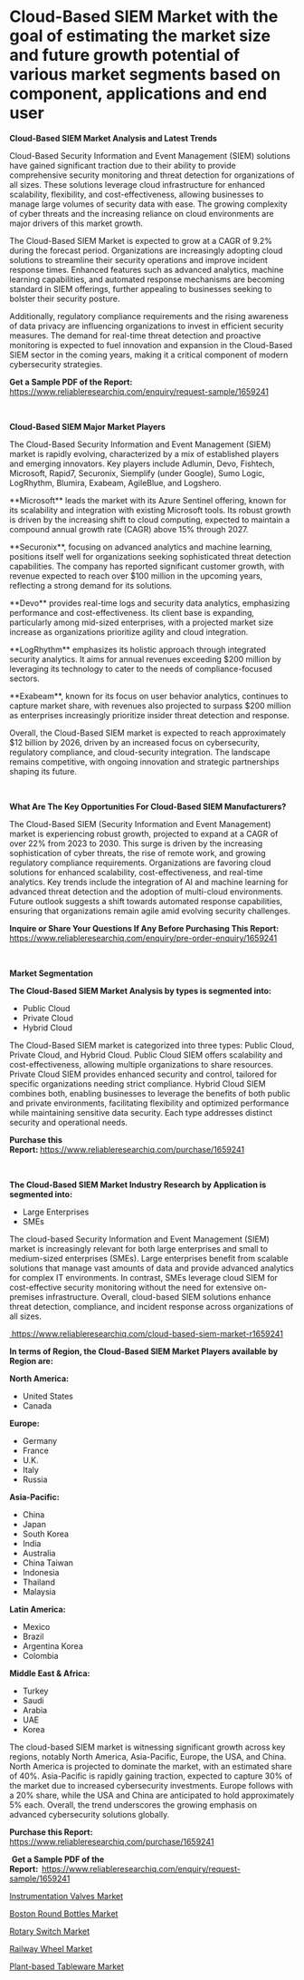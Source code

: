 <p><h1>Cloud-Based SIEM Market with the goal of estimating the market size and future growth potential of various market segments based on component, applications and end user</h1></p><p><strong>Cloud-Based SIEM Market Analysis and Latest Trends</strong></p>
<p><p>Cloud-Based Security Information and Event Management (SIEM) solutions have gained significant traction due to their ability to provide comprehensive security monitoring and threat detection for organizations of all sizes. These solutions leverage cloud infrastructure for enhanced scalability, flexibility, and cost-effectiveness, allowing businesses to manage large volumes of security data with ease. The growing complexity of cyber threats and the increasing reliance on cloud environments are major drivers of this market growth.</p><p>The Cloud-Based SIEM Market is expected to grow at a CAGR of 9.2% during the forecast period. Organizations are increasingly adopting cloud solutions to streamline their security operations and improve incident response times. Enhanced features such as advanced analytics, machine learning capabilities, and automated response mechanisms are becoming standard in SIEM offerings, further appealing to businesses seeking to bolster their security posture.</p><p>Additionally, regulatory compliance requirements and the rising awareness of data privacy are influencing organizations to invest in efficient security measures. The demand for real-time threat detection and proactive monitoring is expected to fuel innovation and expansion in the Cloud-Based SIEM sector in the coming years, making it a critical component of modern cybersecurity strategies.</p></p>
<p><strong>Get a Sample PDF of the Report:&nbsp;</strong> <a href="https://www.reliableresearchiq.com/enquiry/request-sample/1659241?utm_campaign=101&utm_medium=2&utm_source=Github&utm_content=ia&utm_term=03102024&utm_id=cloud-based-siem">https://www.reliableresearchiq.com/enquiry/request-sample/1659241</a></p>
<p>&nbsp;</p>
<p><strong>Cloud-Based SIEM Major Market Players</strong></p>
<p><p>The Cloud-Based Security Information and Event Management (SIEM) market is rapidly evolving, characterized by a mix of established players and emerging innovators. Key players include Adlumin, Devo, Fishtech, Microsoft, Rapid7, Securonix, Siemplify (under Google), Sumo Logic, LogRhythm, Blumira, Exabeam, AgileBlue, and Logshero.</p><p>**Microsoft** leads the market with its Azure Sentinel offering, known for its scalability and integration with existing Microsoft tools. Its robust growth is driven by the increasing shift to cloud computing, expected to maintain a compound annual growth rate (CAGR) above 15% through 2027.</p><p>**Securonix**, focusing on advanced analytics and machine learning, positions itself well for organizations seeking sophisticated threat detection capabilities. The company has reported significant customer growth, with revenue expected to reach over $100 million in the upcoming years, reflecting a strong demand for its solutions.</p><p>**Devo** provides real-time logs and security data analytics, emphasizing performance and cost-effectiveness. Its client base is expanding, particularly among mid-sized enterprises, with a projected market size increase as organizations prioritize agility and cloud integration.</p><p>**LogRhythm** emphasizes its holistic approach through integrated security analytics. It aims for annual revenues exceeding $200 million by leveraging its technology to cater to the needs of compliance-focused sectors.</p><p>**Exabeam**, known for its focus on user behavior analytics, continues to capture market share, with revenues also projected to surpass $200 million as enterprises increasingly prioritize insider threat detection and response.</p><p>Overall, the Cloud-Based SIEM market is expected to reach approximately $12 billion by 2026, driven by an increased focus on cybersecurity, regulatory compliance, and cloud-security integration. The landscape remains competitive, with ongoing innovation and strategic partnerships shaping its future.</p></p>
<p>&nbsp;</p>
<p><strong>What Are The Key Opportunities For Cloud-Based SIEM Manufacturers?</strong></p>
<p><p>The Cloud-Based SIEM (Security Information and Event Management) market is experiencing robust growth, projected to expand at a CAGR of over 22% from 2023 to 2030. This surge is driven by the increasing sophistication of cyber threats, the rise of remote work, and growing regulatory compliance requirements. Organizations are favoring cloud solutions for enhanced scalability, cost-effectiveness, and real-time analytics. Key trends include the integration of AI and machine learning for advanced threat detection and the adoption of multi-cloud environments. Future outlook suggests a shift towards automated response capabilities, ensuring that organizations remain agile amid evolving security challenges.</p></p>
<p><strong>Inquire or Share Your Questions If Any Before Purchasing This Report:</strong> <a href="https://www.reliableresearchiq.com/enquiry/pre-order-enquiry/1659241?utm_campaign=101&utm_medium=2&utm_source=Github&utm_content=ia&utm_term=03102024&utm_id=cloud-based-siem">https://www.reliableresearchiq.com/enquiry/pre-order-enquiry/1659241</a></p>
<p>&nbsp;</p>
<p><strong>Market Segmentation</strong></p>
<p><strong>The Cloud-Based SIEM Market Analysis by types is segmented into:</strong></p>
<p><ul><li>Public Cloud</li><li>Private Cloud</li><li>Hybrid Cloud</li></ul></p>
<p><p>The Cloud-Based SIEM market is categorized into three types: Public Cloud, Private Cloud, and Hybrid Cloud. Public Cloud SIEM offers scalability and cost-effectiveness, allowing multiple organizations to share resources. Private Cloud SIEM provides enhanced security and control, tailored for specific organizations needing strict compliance. Hybrid Cloud SIEM combines both, enabling businesses to leverage the benefits of both public and private environments, facilitating flexibility and optimized performance while maintaining sensitive data security. Each type addresses distinct security and operational needs.</p></p>
<p><strong>Purchase this Report:&nbsp;</strong><a href="https://www.reliableresearchiq.com/purchase/1659241?utm_campaign=101&utm_medium=2&utm_source=Github&utm_content=ia&utm_term=03102024&utm_id=cloud-based-siem">https://www.reliableresearchiq.com/purchase/1659241</a></p>
<p>&nbsp;</p>
<p><strong>The Cloud-Based SIEM Market Industry Research by Application is segmented into:</strong></p>
<p><ul><li>Large Enterprises</li><li>SMEs</li></ul></p>
<p><p>The cloud-based Security Information and Event Management (SIEM) market is increasingly relevant for both large enterprises and small to medium-sized enterprises (SMEs). Large enterprises benefit from scalable solutions that manage vast amounts of data and provide advanced analytics for complex IT environments. In contrast, SMEs leverage cloud SIEM for cost-effective security monitoring without the need for extensive on-premises infrastructure. Overall, cloud-based SIEM solutions enhance threat detection, compliance, and incident response across organizations of all sizes.</p></p>
<p><a href="https://www.reliableresearchiq.com/cloud-based-siem-market-r1659241?utm_campaign=101&utm_medium=2&utm_source=Github&utm_content=ia&utm_term=03102024&utm_id=cloud-based-siem">&nbsp;https://www.reliableresearchiq.com/cloud-based-siem-market-r1659241</a></p>
<p><strong>In terms of Region, the Cloud-Based SIEM Market Players available by Region are:</strong></p>
<p>
    <p> <strong> North America: </strong>
        <ul>
            <li>United States</li>
            <li>Canada</li>
        </ul>
        </p> 
    <p> <strong> Europe: </strong>
        <ul>
            <li>Germany</li>
            <li>France</li>
            <li>U.K.</li>
            <li>Italy</li>
            <li>Russia</li>
        </ul>
        </p> 
    <p> <strong> Asia-Pacific: </strong>
        <ul>
            <li>China</li>
            <li>Japan</li>
            <li>South Korea</li>
            <li>India</li>
            <li>Australia</li>
            <li>China Taiwan</li>
            <li>Indonesia</li>
            <li>Thailand</li>
            <li>Malaysia</li>
        </ul>
        </p> 
    <p> <strong> Latin America: </strong>
        <ul>
            <li>Mexico</li>
            <li>Brazil</li>
            <li>Argentina Korea</li>
            <li>Colombia</li>
        </ul>
        </p> 
    <p> <strong> Middle East & Africa: </strong>
        <ul>
            <li>Turkey</li>
            <li>Saudi</li>
            <li>Arabia</li>
            <li>UAE</li>
            <li>Korea</li>
        </ul>
    </p>
    </p>
<p><p>The cloud-based SIEM market is witnessing significant growth across key regions, notably North America, Asia-Pacific, Europe, the USA, and China. North America is projected to dominate the market, with an estimated share of 40%. Asia-Pacific is rapidly gaining traction, expected to capture 30% of the market due to increased cybersecurity investments. Europe follows with a 20% share, while the USA and China are anticipated to hold approximately 5% each. Overall, the trend underscores the growing emphasis on advanced cybersecurity solutions globally.</p></p>
<p><strong>Purchase this Report: </strong><a href="https://www.reliableresearchiq.com/purchase/1659241?utm_campaign=101&utm_medium=2&utm_source=Github&utm_content=ia&utm_term=03102024&utm_id=cloud-based-siem">https://www.reliableresearchiq.com/purchase/1659241</a></p>
<p>&nbsp;<strong>Get a Sample PDF of the Report:&nbsp;&nbsp;</strong><a href="https://www.reliableresearchiq.com/enquiry/request-sample/1659241?utm_campaign=101&utm_medium=2&utm_source=Github&utm_content=ia&utm_term=03102024&utm_id=cloud-based-siem">https://www.reliableresearchiq.com/enquiry/request-sample/1659241</a></p>
<p><strong></strong></p>
<p><p><a href="https://www.linkedin.com/pulse/what-growth-opportunities-challenges-instrumentation-valves-hqfhe?trackingId=kP1U%2BC0oRyaVgIFycy9Ukg%3D%3D&utm_campaign=101&utm_medium=2&utm_source=Github&utm_content=ia&utm_term=03102024&utm_id=cloud-based-siem">Instrumentation Valves Market</a></p><p><a href="https://www.linkedin.com/pulse/global-boston-round-bottles-market-trends-analysis-future-sxnre?utm_campaign=101&utm_medium=2&utm_source=Github&utm_content=ia&utm_term=03102024&utm_id=cloud-based-siem">Boston Round Bottles Market</a></p><p><a href="https://issuu.com/reportprime-2/docs/rotary-switch-market-size-2030.pptx_2a157654d4c512?utm_campaign=101&utm_medium=2&utm_source=Github&utm_content=ia&utm_term=03102024&utm_id=cloud-based-siem">Rotary Switch Market</a></p><p><a href="https://issuu.com/reportprime-2/docs/railway-wheel-market-size-2030.pptx_f95aa0b99ab2b9?utm_campaign=101&utm_medium=2&utm_source=Github&utm_content=ia&utm_term=03102024&utm_id=cloud-based-siem">Railway Wheel Market</a></p><p><a href="https://github.com/allegrayx16ca/Market-Research-Report-List-1/blob/main/plant-based-tableware-market.md?utm_campaign=101&utm_medium=2&utm_source=Github&utm_content=ia&utm_term=03102024&utm_id=cloud-based-siem">Plant-based Tableware Market</a></p></p>